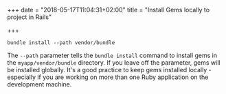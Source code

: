 +++
date = "2018-05-17T11:04:31+02:00"
title = "Install Gems locally to project in Rails"

+++
<!--more-->

    bundle install --path vendor/bundle

The `--path` parameter tells the `bundle install` command to install gems in the `myapp/vendor/bundle` directory. If you leave off the parameter, gems will be installed globally. It's a good practice to keep gems installed locally - especially if you are working on more than one Ruby application on the development machine.
